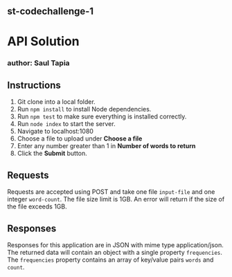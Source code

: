 ## st-codechallenge-1
# API Solution
### author: Saul Tapia

## Instructions
1. Git clone into a local folder.
1. Run ```npm install``` to install Node dependencies.
1. Run ```npm test``` to make sure everything is installed correctly.
1. Run ```node index``` to start the server.
1. Navigate to localhost:1080
1. Choose a file to upload under **Choose a file**
1. Enter any number greater than 1 in **Number of words to return**
1. Click the **Submit** button.

## Requests
Requests are accepted using POST and take one file ```input-file``` and one integer ```word-count```. The file size limit is 1GB. An error will return if the size of the file exceeds 1GB.

## Responses
Responses for this application are in JSON with mime type application/json. The returned data will contain an object with a single property ```frequencies```. The ```frequencies``` property contains an array of key/value pairs ```words``` and ```count```. 